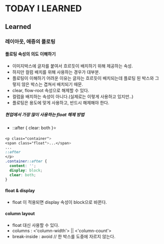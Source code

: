 # TODAY I LEARNED

## Learned

### 레이아웃, 애증의 플로팅

#### 플로팅 속성의 의도 이해하기

- 이미지박스에 글자를 붙여서 흐르듯이 배치하기 위해 제공하는 속성.
- 하지만 컬럼 배치를 위해 사용하는 경우가 대부분.
- 플로팅이 이해하기 어려운 이유는 글자는 흐르듯이 배치되는데 플로팅 된 박스와 그렇지 않은 박스는 겹쳐서 배치되기 때문.
- clear, flow-root 속성으로 해제할 수 있다.
- 컬럼을 배치하는 속성이 아니다.(실제로는 이렇게 사용하고 있지만..)
- 플로팅은 용도에 맞게 사용하고, 반드시 해제해야 한다.

##### 현업에서 가장 많이 사용하는 float 해제 방법

- ::after { clear: both }⭐

```css
<p class="container">
<span class="float">...</span>
...
::after
</p>
.container::after {
  content: '';
  display: block;
  clear: both;
}
```

#### float & display

- float 이 적용되면 display 속성이 block으로 바뀐다.

#### column layout

- float 대신 사용할 수 있다.
- columns : <'column-width'> || <'column-count'>
- break-inside : avoid // 한 박스를 도중에 자르지 않는다.

